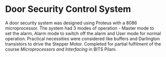 # Door Security Control System

A door security system was designed using Proteus with a 8086 microprocessor. The system had 3 modes of operation - Master mode to set the alarm, Alarm mode to switch off the alarm and User mode for normal operation. Practical necessities were considered like buffers and Darlington transistors to drive the Stepper Motor. Completed for partial fulfilment of the course *Microprocessors and Interfacing* in BITS Pilani.

